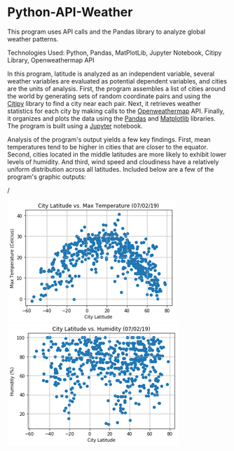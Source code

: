 # Python-API-Weather
This program uses API calls and the Pandas library to analyze global weather patterns.

Technologies Used: Python, Pandas, MatPlotLib, Jupyter Notebook, Citipy Library, Openweathermap API

In this program, latitude is analyzed as an independent variable, several weather variables are evaluated as potential dependent variables, and cities are the units of analysis. First, the program assembles a list of cities around the world by generating sets of random coordinate pairs and using the [Citipy](https://pypi.org/project/citipy/) library to find a city near each pair. Next, it retrieves weather statistics for each city by making calls to the [Openweathermap](https://openweathermap.org/api) API. Finally, it organizes and plots the data using the [Pandas](https://pandas.pydata.org/) and [Matplotlib](https://matplotlib.org/index.html) libraries. The program is built using a [Jupyter](https://jupyter.org/) notebook.

Analysis of the program's output yields a few key findings. First, mean temperatures tend to be higher in cities that are closer to the equator. Second, cities located in the middle latitudes are more likely to exhibit lower levels of humidity. And third, wind speed and cloudiness have a relatively uniform distribution across all latitudes. Included below are a few of the program's graphic outputs:

/

![Image of Temperature Graph Code](images/Lat_Temp_Graph.png)![Image of Humidity Graph Code](images/Lat_Hum_Graph.png)
